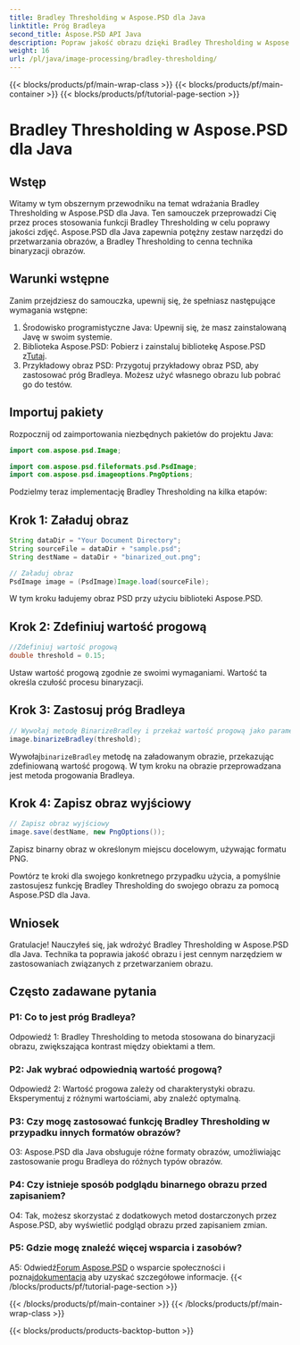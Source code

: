 ```yaml
---
title: Bradley Thresholding w Aspose.PSD dla Java
linktitle: Próg Bradleya
second_title: Aspose.PSD API Java
description: Popraw jakość obrazu dzięki Bradley Thresholding w Aspose.PSD dla Java. Postępuj zgodnie z naszym przewodnikiem krok po kroku, aby uzyskać efektywną binaryzację obrazu.
weight: 16
url: /pl/java/image-processing/bradley-thresholding/
---
```


{{< blocks/products/pf/main-wrap-class >}}
{{< blocks/products/pf/main-container >}}
{{< blocks/products/pf/tutorial-page-section >}}

# Bradley Thresholding w Aspose.PSD dla Java

## Wstęp

Witamy w tym obszernym przewodniku na temat wdrażania Bradley Thresholding w Aspose.PSD dla Java. Ten samouczek przeprowadzi Cię przez proces stosowania funkcji Bradley Thresholding w celu poprawy jakości zdjęć. Aspose.PSD dla Java zapewnia potężny zestaw narzędzi do przetwarzania obrazów, a Bradley Thresholding to cenna technika binaryzacji obrazów.

## Warunki wstępne

Zanim przejdziesz do samouczka, upewnij się, że spełniasz następujące wymagania wstępne:

1. Środowisko programistyczne Java: Upewnij się, że masz zainstalowaną Javę w swoim systemie.
2.  Biblioteka Aspose.PSD: Pobierz i zainstaluj bibliotekę Aspose.PSD z[Tutaj](https://releases.aspose.com/psd/java/).
3. Przykładowy obraz PSD: Przygotuj przykładowy obraz PSD, aby zastosować próg Bradleya. Możesz użyć własnego obrazu lub pobrać go do testów.

## Importuj pakiety

Rozpocznij od zaimportowania niezbędnych pakietów do projektu Java:

```java
import com.aspose.psd.Image;

import com.aspose.psd.fileformats.psd.PsdImage;
import com.aspose.psd.imageoptions.PngOptions;
```

Podzielmy teraz implementację Bradley Thresholding na kilka etapów:

## Krok 1: Załaduj obraz

```java
String dataDir = "Your Document Directory";
String sourceFile = dataDir + "sample.psd";
String destName = dataDir + "binarized_out.png";

// Załaduj obraz
PsdImage image = (PsdImage)Image.load(sourceFile);
```

W tym kroku ładujemy obraz PSD przy użyciu biblioteki Aspose.PSD.

## Krok 2: Zdefiniuj wartość progową

```java
//Zdefiniuj wartość progową
double threshold = 0.15;
```

Ustaw wartość progową zgodnie ze swoimi wymaganiami. Wartość ta określa czułość procesu binaryzacji.

## Krok 3: Zastosuj próg Bradleya

```java
// Wywołaj metodę BinarizeBradley i przekaż wartość progową jako parametr
image.binarizeBradley(threshold);
```

 Wywołaj`binarizeBradley` metodę na załadowanym obrazie, przekazując zdefiniowaną wartość progową. W tym kroku na obrazie przeprowadzana jest metoda progowania Bradleya.

## Krok 4: Zapisz obraz wyjściowy

```java
// Zapisz obraz wyjściowy
image.save(destName, new PngOptions());
```

Zapisz binarny obraz w określonym miejscu docelowym, używając formatu PNG.

Powtórz te kroki dla swojego konkretnego przypadku użycia, a pomyślnie zastosujesz funkcję Bradley Thresholding do swojego obrazu za pomocą Aspose.PSD dla Java.

## Wniosek

Gratulacje! Nauczyłeś się, jak wdrożyć Bradley Thresholding w Aspose.PSD dla Java. Technika ta poprawia jakość obrazu i jest cennym narzędziem w zastosowaniach związanych z przetwarzaniem obrazu.

## Często zadawane pytania

### P1: Co to jest próg Bradleya?

Odpowiedź 1: Bradley Thresholding to metoda stosowana do binaryzacji obrazu, zwiększająca kontrast między obiektami a tłem.

### P2: Jak wybrać odpowiednią wartość progową?

Odpowiedź 2: Wartość progowa zależy od charakterystyki obrazu. Eksperymentuj z różnymi wartościami, aby znaleźć optymalną.

### P3: Czy mogę zastosować funkcję Bradley Thresholding w przypadku innych formatów obrazów?

O3: Aspose.PSD dla Java obsługuje różne formaty obrazów, umożliwiając zastosowanie progu Bradleya do różnych typów obrazów.

### P4: Czy istnieje sposób podglądu binarnego obrazu przed zapisaniem?

O4: Tak, możesz skorzystać z dodatkowych metod dostarczonych przez Aspose.PSD, aby wyświetlić podgląd obrazu przed zapisaniem zmian.

### P5: Gdzie mogę znaleźć więcej wsparcia i zasobów?

 A5: Odwiedź[Forum Aspose.PSD](https://forum.aspose.com/c/psd/34) o wsparcie społeczności i poznaj[dokumentacja](https://reference.aspose.com/psd/java/) aby uzyskać szczegółowe informacje.
{{< /blocks/products/pf/tutorial-page-section >}}

{{< /blocks/products/pf/main-container >}}
{{< /blocks/products/pf/main-wrap-class >}}

{{< blocks/products/products-backtop-button >}}
